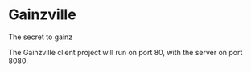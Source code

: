 # Gainzville
The secret to gainz

The Gainzville client project will run on port 80, with the server on port 8080.